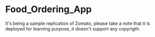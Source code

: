 # Food_Ordering_App
It's being a sample replication of Zomato, please take a note that it is deployed for learning purpose, it doesn't support any copyrigth. 
